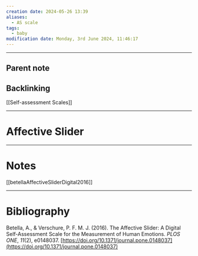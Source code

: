 ```yaml
---
creation date: 2024-05-26 13:39
aliases:
  - AS scale
tags:
  - baby
modification date: Monday, 3rd June 2024, 11:46:17
---
```

--- 
## Parent note

## Backlinking
[[Self-assessment Scales]] 

---
# Affective Slider


---
# Notes
[[betellaAffectiveSliderDigital2016]]

---
# Bibliography
Betella, A., & Verschure, P. F. M. J. (2016). The Affective Slider: A Digital Self-Assessment Scale for the Measurement of Human Emotions. _PLOS ONE_, _11_(2), e0148037. [https://doi.org/10.1371/journal.pone.0148037](https://doi.org/10.1371/journal.pone.0148037)
